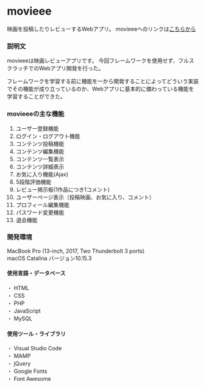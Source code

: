 # movieee

映画を投稿したりレビューするWebアプリ。
movieeeへのリンクは[こちらから](https://movieeeee.herokuapp.com/)

### 説明文

movieeeは映画レビューアプリです。
今回フレームワークを使用せず、フルスクラッチでのWebアプリ開発を行った。

フレームワークを学習する前に機能を一から開発することによってどういう実装でその機能が成り立っているのか、Webアプリに基本的に備わっている機能を学習することができた。

### movieeeの主な機能

1.  ユーザー登録機能
2.  ログイン・ログアウト機能
3.  コンテンツ投稿機能
4.  コンテンツ編集機能
5.  コンテンツ一覧表示
6.  コンテンツ詳細表示
7.  お気に入り機能(Ajax)
8.  5段階評価機能
9.  レビュー掲示板(1作品につき1コメント)
10. ユーザーページ表示（投稿映画、お気に入り、コメント）
11. プロフィール編集機能
12. パスワード変更機能
13. 退会機能

### 開発環境
MacBook Pro (13-inch, 2017, Two Thunderbolt 3 ports)  
macOS Catalina  バージョン10.15.3

#### 使用言語・データベース

・  HTML  
・  CSS  
・  PHP  
・  JavaScript  
・  MySQL  

#### 使用ツール・ライブラリ

・  Visual Studio Code  
・  MAMP  
・  jQuery  
・  Google Fonts  
・  Font Awesome  
